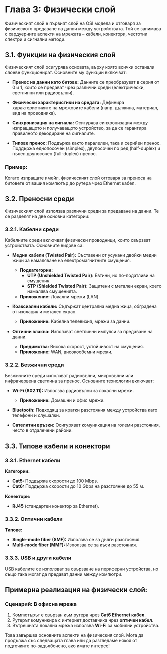 
# Глава 3: Физически слой

Физическият слой е първият слой на OSI модела и отговаря за физическото предаване на данни между устройствата. Той се занимава с хардуерните аспекти на мрежата – кабели, конектори, честотни спектри и сигнални методи.

## 3.1. Функции на физическия слой
Физическият слой осигурява основата, върху която всички останали слоеве функционират. Основните му функции включват:

- **Пренос на данни като битове:**
  Данните се преобразуват в серия от 0 и 1, които се предават чрез различни среди (електрически, светлинни или радиовълни).
  
- **Физически характеристики на средата:**
  Дефинира характеристиките на мрежовите кабели (напр. дължина, материал, вид на проводника).
  
- **Синхронизация на сигнала:**
  Осигурява синхронизация между изпращащото и получаващото устройство, за да се гарантира правилното декодиране на сигналите.

- **Типове пренос:**
  Поддържа както паралелен, така и серийен пренос. Поддържа еднопосочен (simplex), двупосочен по ред (half-duplex) и пълен двупосочен (full-duplex) пренос.

### Пример:
Когато изпращате имейл, физическият слой отговаря за преноса на битовете от вашия компютър до рутера чрез Ethernet кабел.

## 3.2. Преносни среди
Физическият слой използва различни среди за предаване на данни. Те се разделят на две основни категории:

### 3.2.1. Кабелни среди
Кабелните среди включват физически проводници, които свързват устройствата. Основните видове са:

- **Медни кабели (Twisted Pair):**
  Съставени от усукани двойки медни жици за намаляване на електромагнитните смущения.
  - **Подкатегории:**
    - **UTP (Unshielded Twisted Pair):** Евтини, но по-податливи на смущения.
    - **STP (Shielded Twisted Pair):** Защитени с метален екран, което намалява смущенията.
  - **Приложение:** Локални мрежи (LAN).
  
- **Коаксиални кабели:**
  Съдържат централна медна жица, обградена от изолация и метален екран.
  - **Приложение:** Кабелна телевизия, мрежи за данни.
  
- **Оптични влакна:**
  Използват светлинни импулси за предаване на данни.
  - **Предимства:** Висока скорост, устойчивост на смущения.
  - **Приложение:** WAN, високообемни мрежи.

### 3.2.2. Безжични среди
Безжичните среди използват радиовълни, микровълни или инфрачервена светлина за пренос. Основните технологии включват:

- **Wi-Fi (802.11):**
  Използва радиовълни за локални мрежи.
  - **Приложение:** Домашни и офис мрежи.
  
- **Bluetooth:**
  Подходящ за кратки разстояния между устройства като телефони и слушалки.

- **Сателитни връзки:**
  Осигуряват комуникация на големи разстояния, често в отдалечени райони.

## 3.3. Типове кабели и конектори

### 3.3.1. Ethernet кабели
**Категории:**
- **Cat5:** Поддържа скорости до 100 Mbps.
- **Cat6:** Поддържа скорости до 10 Gbps на разстояние до 55 м.

**Конектори:**
- **RJ45** (стандартен конектор за Ethernet).

### 3.3.2. Оптични кабели
**Типове:**
- **Single-mode fiber (SMF):** Използва се за дълги разстояния.
- **Multi-mode fiber (MMF):** Използва се за къси разстояния.

### 3.3.3. USB и други кабели
USB кабелите се използват за свързване на периферни устройства, но също така могат да предават данни между компютри.

## Примерна реализация на физически слой:

### Сценарий: В офисна мрежа
1. Компютърът е свързан към рутера чрез **Cat6 Ethernet кабел**.
2. Рутерът комуникира с интернет доставчика чрез **оптичен кабел**.
3. Вътрешната локална мрежа използва **Wi-Fi** за мобилни устройства.

Това завършва основните аспекти на физическия слой. Мога да продължа със следващата глава или да разгледаме някоя от подточките по-задълбочено, ако имате интерес!
